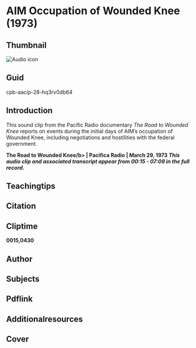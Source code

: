 # AIM Occupation of Wounded Knee (1973) 

## Thumbnail

![Audio icon](https://s3.amazonaws.com/americanarchive.org/primary_source_sets/audio-digitized.jpg "Audio icon")

## Guid
cpb-aacip-28-hq3rv0db64

## Introduction

This sound clip from the Pacific Radio documentary *The Road to Wounded Knee* reports on events during the initial days of AIM’s occupation of Wounded Knee, including negotiations and hostilities with the federal government.

<b>The Road to Wounded Knee/b>
<b>| Pacifica Radio | March 29, 1973</b>
<i>This audio clip and associated transcript appear from 00:15 - 07:09 in the full record.</i>

## Teachingtips

## Citation

## Cliptime

0015,0430

## Author
## Subjects
## Pdflink
## Additionalresources
## Cover
